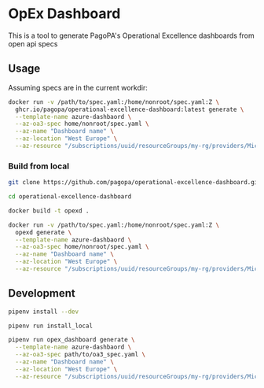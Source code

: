 # OpEx Dashboard

This is a tool to generate PagoPA's Operational Excellence dashboards from open api specs

## Usage

Assuming specs are in the current workdir:

```bash
docker run -v /path/to/spec.yaml:/home/nonroot/spec.yaml:Z \
  ghcr.io/pagopa/operational-excellence-dashboard:latest generate \
  --template-name azure-dashbaord \
  --az-oa3-spec home/nonroot/spec.yaml \
  --az-name "Dashboard name" \
  --az-location "West Europe" \
  --az-resource "/subscriptions/uuid/resourceGroups/my-rg/providers/Microsoft.Network/applicationGateways/my-gtw"
```

### Build from local

```bash
git clone https://github.com/pagopa/operational-excellence-dashboard.git
```

```bash
cd operational-excellence-dashboard
```

```bash
docker build -t opexd .
```

```bash
docker run -v /path/to/spec.yaml:/home/nonroot/spec.yaml:Z \
  opexd generate \
  --template-name azure-dashbaord \
  --az-oa3-spec home/nonroot/spec.yaml \
  --az-name "Dashboard name" \
  --az-location "West Europe" \
  --az-resource "/subscriptions/uuid/resourceGroups/my-rg/providers/Microsoft.Network/applicationGateways/my-gtw"
```

## Development

```bash
pipenv install --dev
```

```bash
pipenv run install_local
```

```bash
pipenv run opex_dashboard generate \
  --template-name azure-dashbaord \
  --az-oa3-spec path/to/oa3_spec.yaml \
  --az-name "Dashboard name" \
  --az-location "West Europe" \
  --az-resource "/subscriptions/uuid/resourceGroups/my-rg/providers/Microsoft.Network/applicationGateways/my-gtw"
```

